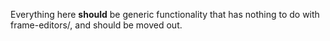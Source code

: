 Everything here **should** be generic functionality that has nothing to do with frame-editors/, and should be moved out.